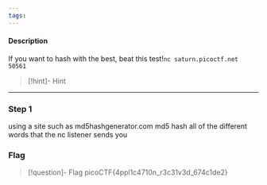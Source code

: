 ```yaml
---
tags:
---
```

#### Description

If you want to hash with the best, beat this test!`nc saturn.picoctf.net 50561`

> [!hint]- Hint
>

---

### Step 1
using a site such as md5hashgenerator.com md5 hash all of the different words that the nc listener sends you


### Flag
> [!question]- Flag
> picoCTF{4ppl1c4710n_r3c31v3d_674c1de2}








